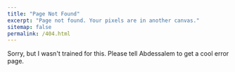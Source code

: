 ```yaml
---
title: "Page Not Found"
excerpt: "Page not found. Your pixels are in another canvas."
sitemap: false
permalink: /404.html
---
```


Sorry, but I wasn't trained for this. Please tell Abdessalem to get a cool error page.

